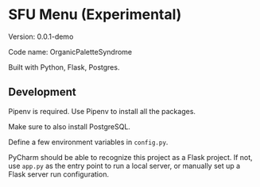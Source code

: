 # SFU Menu (Experimental)

Version: 0.0.1-demo

Code name: OrganicPaletteSyndrome

Built with Python, Flask, Postgres.

## Development

Pipenv is required. Use Pipenv to install all the packages. 

Make sure to also install PostgreSQL. 

Define a few environment variables in `config.py`. 

PyCharm should be able to recognize this project as a Flask project. If not, use `app.py` as the entry point to run a local server, or manually set up a Flask server run configuration. 

